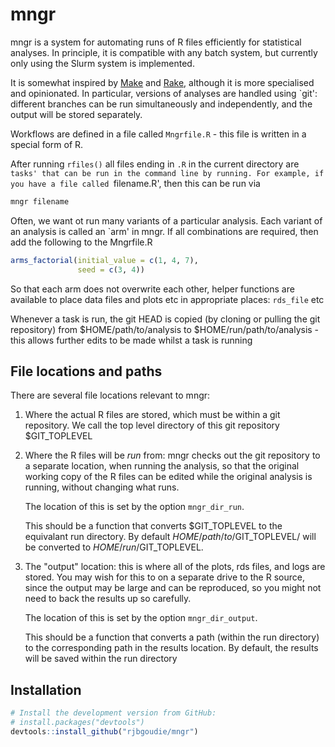 mngr
====

mngr is a system for automating runs of R files efficiently for statistical
analyses.
In principle, it is compatible with any batch system, but currently only using
the Slurm system is implemented.

It is somewhat inspired by
[Make](https://www.gnu.org/software/make/manual/make.html) and
[Rake](https://github.com/ruby/rake), although it is more specialised and
opinionated.
In particular, versions of analyses are handled using `git': different branches
can be run simultaneously and independently, and the output will be stored
separately.

Workflows are defined in a file called `Mngrfile.R` - this file is written in a
special form of R.

After running `rfiles()` all files ending in `.R` in the current directory are
`tasks' that can be run in the command line by running. For example, if you have
a file called `filename.R', then this can be run via

``` sh
mngr filename
```

Often, we want ot run many variants of a particular analysis.
Each variant of an analysis is called an `arm' in mngr.
If all combinations are required, then add the following to the Mngrfile.R

``` r
arms_factorial(initial_value = c(1, 4, 7),
               seed = c(3, 4))
```

So that each arm does not overwrite each other, helper functions are available
to place data files and plots etc in appropriate places: `rds_file` etc

Whenever a task is run, the git HEAD is copied (by cloning or pulling the
git repository) from $HOME/path/to/analysis to $HOME/run/path/to/analysis -
this allows further edits to be made whilst a task is running


File locations and paths
------------------------

There are several file locations relevant to mngr:

1. Where the actual R files are stored, which must be within a git repository.
   We call the top level directory of this git repository $GIT_TOPLEVEL
2. Where the R files will be _run_ from: mngr checks out the git repository to
   a separate location, when running the analysis, so that the original working
   copy of the R files can be edited while the original analysis is running,
   without changing what runs.

   The location of this is set by the option ```mngr_dir_run```.

   This should be a function that converts $GIT_TOPLEVEL to the equivalant run
   directory. By default $HOME/path/to/$GIT_TOPLEVEL/ will be converted to
   $HOME/run/$GIT_TOPLEVEL.

3. The "output" location: this is where all of the plots, rds files, and logs
   are stored. You may wish for this to on a separate drive to the R source,
   since the output may be large and can be reproduced, so you might not need to
   back the results up so carefully.

   The location of this is set by the option ```mngr_dir_output```.

   This should be a function that converts a path (within the run directory) to
   the corresponding path in the results location. By default, the results will
   be saved within the run directory

Installation
------------

``` r
# Install the development version from GitHub:
# install.packages("devtools")
devtools::install_github("rjbgoudie/mngr")
```

